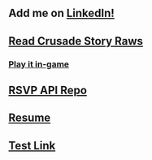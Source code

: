 ## Add me on [LinkedIn!](https://www.linkedin.com/in/ruben-alias-70168a1b6/)
## [Read Crusade Story Raws](Crusade.html)
### [Play it in-game](https://play.unity.com/mg/2d/tutorialgame-220)
## [RSVP API Repo](https://github.com/Herxity/RSVP-Project)
## [Resume](Ruben.Alias.Resume.pdf)
## [Test Link](https://docs.google.com/viewerng/viewer?url=Ruben.Alias.Resume.pdf)

